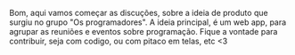 Bom, aqui vamos começar as discuções, sobre a ideia de produto que surgiu no grupo "Os programadores".
A ideia principal, é um web app, para agrupar as reuniões e eventos sobre programação. 
Fique a vontade para contribuir, seja com codigo, ou com pitaco em telas, etc <3 
